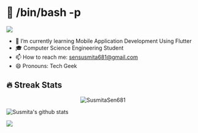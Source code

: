 # 👋 /bin/bash -p
![](https://komarev.com/ghpvc/?username=SusmitaSen681&label=PROFILE+VIEWS)


-  🌱 I’m currently learning Mobile Application Development Using Flutter
-  🎓 Computer Science Engineering Student
- 📫 How to reach me: sensusmita681@gmail.com
- 😄 Pronouns: Tech Geek

 
<h2>🔥 Streak Stats</h2>

<p align="center">
  <img src="http://github-readme-streak-stats.herokuapp.com?user=SusmitaSen681&theme=dracula" alt="SusmitaSen681" />
</p>

![Susmita's github stats](https://github-readme-stats.vercel.app/api?username=SusmitaSen681&count_private=true&show_icons=true&theme=radical)<a href="https://github.com/SusmitaSen681">
 
 
<a href="https://github.com/SusmitaSen681"><img align="center" src="https://github-readme-stats.vercel.app/api/top-langs/?username=SusmitaSen681&layout=compact&theme=radical"/></a>
